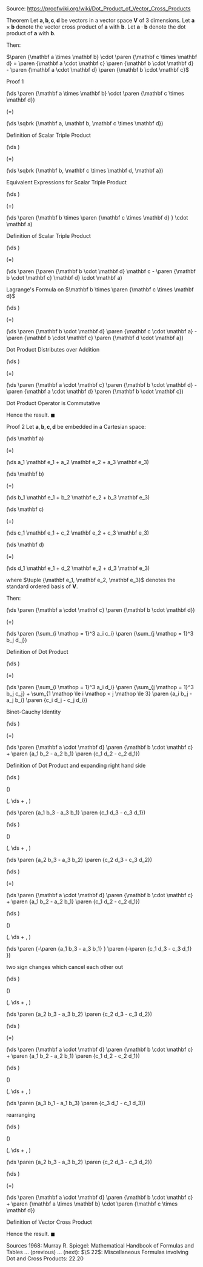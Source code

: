 # 

Source: https://proofwiki.org/wiki/Dot_Product_of_Vector_Cross_Products



Theorem
Let $\mathbf a, \mathbf b, \mathbf c, \mathbf d$ be vectors in a vector space $\mathbf V$ of $3$ dimensions.
Let $\mathbf a \times \mathbf b$ denote the vector cross product of $\mathbf a$ with $\mathbf b$.
Let $\mathbf a \cdot \mathbf b$ denote the dot product of $\mathbf a$ with $\mathbf b$.

Then:

$\paren {\mathbf a \times \mathbf b} \cdot \paren {\mathbf c \times \mathbf d} = \paren {\mathbf a \cdot \mathbf c} \paren {\mathbf b \cdot \mathbf d} - \paren {\mathbf a \cdot \mathbf d} \paren {\mathbf b \cdot \mathbf c}$


Proof 1













\(\ds \paren {\mathbf a \times \mathbf b} \cdot \paren {\mathbf c \times \mathbf d}\)

\(=\)







\(\ds \sqbrk {\mathbf a, \mathbf b, \mathbf c \times \mathbf d}\)





Definition of Scalar Triple Product














\(\ds \)

\(=\)







\(\ds \sqbrk {\mathbf b, \mathbf c \times \mathbf d, \mathbf a}\)





Equivalent Expressions for Scalar Triple Product














\(\ds \)

\(=\)







\(\ds \paren {\mathbf b \times \paren {\mathbf c \times \mathbf d} } \cdot \mathbf a\)





Definition of Scalar Triple Product














\(\ds \)

\(=\)







\(\ds \paren {\paren {\mathbf b \cdot \mathbf d} \mathbf c - \paren {\mathbf b \cdot \mathbf c} \mathbf d} \cdot \mathbf a\)





Lagrange's Formula on $\mathbf b \times \paren {\mathbf c \times \mathbf d}$














\(\ds \)

\(=\)







\(\ds \paren {\mathbf b \cdot \mathbf d} \paren {\mathbf c \cdot \mathbf a} - \paren {\mathbf b \cdot \mathbf c} \paren {\mathbf d \cdot \mathbf a}\)





Dot Product Distributes over Addition














\(\ds \)

\(=\)







\(\ds \paren {\mathbf a \cdot \mathbf c} \paren {\mathbf b \cdot \mathbf d} - \paren {\mathbf a \cdot \mathbf d} \paren {\mathbf b \cdot \mathbf c}\)





Dot Product Operator is Commutative



Hence the result.
$\blacksquare$


Proof 2
Let $\mathbf a, \mathbf b, \mathbf c, \mathbf d$ be embedded in a Cartesian space:














\(\ds \mathbf a\)

\(=\)







\(\ds a_1 \mathbf e_1 + a_2 \mathbf e_2 + a_3 \mathbf e_3\)




















\(\ds \mathbf b\)

\(=\)







\(\ds b_1 \mathbf e_1 + b_2 \mathbf e_2 + b_3 \mathbf e_3\)




















\(\ds \mathbf c\)

\(=\)







\(\ds c_1 \mathbf e_1 + c_2 \mathbf e_2 + c_3 \mathbf e_3\)




















\(\ds \mathbf d\)

\(=\)







\(\ds d_1 \mathbf e_1 + d_2 \mathbf e_2 + d_3 \mathbf e_3\)









where $\tuple {\mathbf e_1, \mathbf e_2, \mathbf e_3}$ denotes the standard ordered basis of $\mathbf V$.

Then:














\(\ds \paren {\mathbf a \cdot \mathbf c} \paren {\mathbf b \cdot \mathbf d}\)

\(=\)







\(\ds \paren {\sum_{i \mathop = 1}^3 a_i c_i} \paren {\sum_{j \mathop = 1}^3 b_j d_j}\)





Definition of Dot Product














\(\ds \)

\(=\)







\(\ds \paren {\sum_{i \mathop = 1}^3 a_i d_i} \paren {\sum_{j \mathop = 1}^3 b_j c_j} + \sum_{1 \mathop \le i \mathop < j \mathop \le 3} \paren {a_i b_j - a_j b_i} \paren {c_i d_j - c_j d_i}\)





Binet-Cauchy Identity














\(\ds \)

\(=\)







\(\ds \paren {\mathbf a \cdot \mathbf d} \paren {\mathbf b \cdot \mathbf c} + \paren {a_1 b_2 - a_2 b_1} \paren {c_1 d_2 - c_2 d_1}\)





Definition of Dot Product and expanding right hand side














\(\ds \)

\(\)





\(\, \ds + \, \)

\(\ds \paren {a_1 b_3 - a_3 b_1} \paren {c_1 d_3 - c_3 d_1}\)




















\(\ds \)

\(\)





\(\, \ds + \, \)

\(\ds \paren {a_2 b_3 - a_3 b_2} \paren {c_2 d_3 - c_3 d_2}\)




















\(\ds \)

\(=\)







\(\ds \paren {\mathbf a \cdot \mathbf d} \paren {\mathbf b \cdot \mathbf c} + \paren {a_1 b_2 - a_2 b_1} \paren {c_1 d_2 - c_2 d_1}\)




















\(\ds \)

\(\)





\(\, \ds + \, \)

\(\ds \paren {-\paren {a_1 b_3 - a_3 b_1} } \paren {-\paren {c_1 d_3 - c_3 d_1} }\)





two sign changes which cancel each other out














\(\ds \)

\(\)





\(\, \ds + \, \)

\(\ds \paren {a_2 b_3 - a_3 b_2} \paren {c_2 d_3 - c_3 d_2}\)




















\(\ds \)

\(=\)







\(\ds \paren {\mathbf a \cdot \mathbf d} \paren {\mathbf b \cdot \mathbf c} + \paren {a_1 b_2 - a_2 b_1} \paren {c_1 d_2 - c_2 d_1}\)




















\(\ds \)

\(\)





\(\, \ds + \, \)

\(\ds \paren {a_3 b_1 - a_1 b_3} \paren {c_3 d_1 - c_1 d_3}\)





rearranging














\(\ds \)

\(\)





\(\, \ds + \, \)

\(\ds \paren {a_2 b_3 - a_3 b_2} \paren {c_2 d_3 - c_3 d_2}\)




















\(\ds \)

\(=\)







\(\ds \paren {\mathbf a \cdot \mathbf d} \paren {\mathbf b \cdot \mathbf c} + \paren {\mathbf a \times \mathbf b} \cdot \paren {\mathbf c \times \mathbf d}\)





Definition of Vector Cross Product



Hence the result.
$\blacksquare$


Sources
1968: Murray R. Spiegel: Mathematical Handbook of Formulas and Tables ... (previous) ... (next): $\S 22$: Miscellaneous Formulas involving Dot and Cross Products: $22.20$




